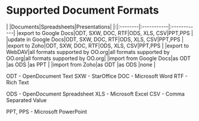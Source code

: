 # Supported Document Formats #


| |Documents|Spreadsheets|Presentations|
|:|:--------|:-----------|:------------|
|export to Google Docs|ODT, SXW, DOC, RTF|ODS, XLS, CSV|PPT,PPS      |
|update in Google Docs|ODT, SXW, DOC, RTF|ODS, XLS, CSV|PPT,PPS      |
|export to Zoho|ODT, SXW, DOC, RTF|ODS, XLS, CSV|PPT,PPS      |
|export to WebDAV|all formats supported by OO.org|all formats supported by OO.org|all formats supported by OO.org|
|import from Google Docs|as ODT   |as ODS      |as PPT       |
|import from Zoho|as ODT   |as ODS      |none         |

ODT - OpenDocument Text
SXW - StarOffice
DOC - Microsoft Word
RTF - Rich Text

ODS - OpenDocument Spreadsheet
XLS - Microsoft Excel
CSV - Comma Separated Value

PPT, PPS - Microsoft PowerPoint